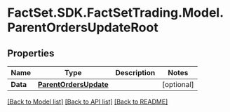 # FactSet.SDK.FactSetTrading.Model.ParentOrdersUpdateRoot

## Properties

Name | Type | Description | Notes
------------ | ------------- | ------------- | -------------
**Data** | [**ParentOrdersUpdate**](ParentOrdersUpdate.md) |  | [optional] 

[[Back to Model list]](../README.md#documentation-for-models) [[Back to API list]](../README.md#documentation-for-api-endpoints) [[Back to README]](../README.md)

